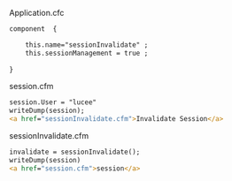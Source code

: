 Application.cfc

```cfml
component  {

    this.name="sessionInvalidate" ;
    this.sessionManagement = true ;
  
}
```

session.cfm

```cfml
session.User = "lucee"
writeDump(session);
<a href="sessionInvalidate.cfm">Invalidate Session</a>
```

sessionInvalidate.cfm

```cfml
invalidate = sessionInvalidate();
writeDump(session)
<a href="session.cfm">session</a>
```